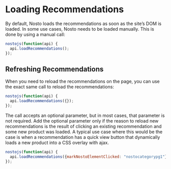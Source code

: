 # Loading Recommendations

By default, Nosto loads the recommendations as soon as the site’s DOM is loaded. In some use cases, Nosto needs to be loaded manually. This is done by using a manual call:

```javascript
nostojs(function(api) {
  api.loadRecommendations();
});
```

## Refreshing Recommendations

When you need to reload the recommendations on the page, you can use the exact same call to reload the recommendations:

```javascript
nostojs(function(api) {
  api.loadRecommendations({});
});
```

The call accepts an optional parameter, but in most cases, that parameter is not required. Add the optional parameter only if the reason to reload new recommendations is the result of clicking an existing recommendation and some new product was loaded. A typical use case where this would be the case is when a recommendation has a quick view button that dynamically loads a new product into a CSS overlay with ajax.

```javascript
nostojs(function(api) {
  api.loadRecommendations({markNostoElementClicked: "nosto­categorypg­1"});
});
```

